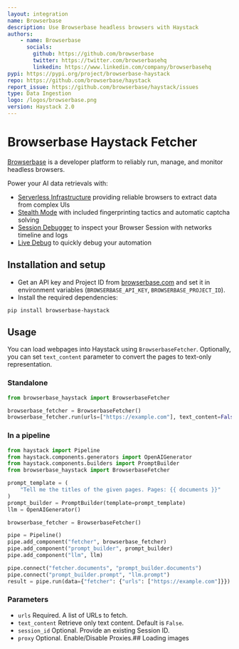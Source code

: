 ```yaml
---
layout: integration
name: Browserbase
description: Use Browserbase headless browsers with Haystack
authors:
    - name: Browserbase
      socials:
        github: https://github.com/browserbase
        twitter: https://twitter.com/browserbasehq
        linkedin: https://www.linkedin.com/company/browserbasehq
pypi: https://pypi.org/project/browserbase-haystack
repo: https://github.com/browserbase/haystack
report_issue: https://github.com/browserbase/haystack/issues
type: Data Ingestion
logo: /logos/browserbase.png
version: Haystack 2.0
---
```


# Browserbase Haystack Fetcher

[Browserbase](https://browserbase.com) is a developer platform to reliably run, manage, and monitor headless browsers.

Power your AI data retrievals with:
- [Serverless Infrastructure](https://docs.browserbase.com/under-the-hood) providing reliable browsers to extract data from complex UIs
- [Stealth Mode](https://docs.browserbase.com/features/stealth-mode) with included fingerprinting tactics and automatic captcha solving
- [Session Debugger](https://docs.browserbase.com/features/sessions) to inspect your Browser Session with networks timeline and logs
- [Live Debug](https://docs.browserbase.com/guides/session-debug-connection/browser-remote-control) to quickly debug your automation

## Installation and setup

- Get an API key and Project ID from [browserbase.com](https://browserbase.com) and set it in environment variables (`BROWSERBASE_API_KEY`, `BROWSERBASE_PROJECT_ID`).
- Install the required dependencies:

```
pip install browserbase-haystack
```

## Usage

You can load webpages into Haystack using `BrowserbaseFetcher`. Optionally, you can set `text_content` parameter to convert the pages to text-only representation.

### Standalone

```py
from browserbase_haystack import BrowserbaseFetcher

browserbase_fetcher = BrowserbaseFetcher()
browserbase_fetcher.run(urls=["https://example.com"], text_content=False)
```

### In a pipeline

```py
from haystack import Pipeline
from haystack.components.generators import OpenAIGenerator
from haystack.components.builders import PromptBuilder
from browserbase_haystack import BrowserbaseFetcher

prompt_template = (
    "Tell me the titles of the given pages. Pages: {{ documents }}"
)
prompt_builder = PromptBuilder(template=prompt_template)
llm = OpenAIGenerator()

browserbase_fetcher = BrowserbaseFetcher()

pipe = Pipeline()
pipe.add_component("fetcher", browserbase_fetcher)
pipe.add_component("prompt_builder", prompt_builder)
pipe.add_component("llm", llm)

pipe.connect("fetcher.documents", "prompt_builder.documents")
pipe.connect("prompt_builder.prompt", "llm.prompt")
result = pipe.run(data={"fetcher": {"urls": ["https://example.com"]}})
```

### Parameters

- `urls` Required. A list of URLs to fetch.
- `text_content` Retrieve only text content. Default is `False`.
- `session_id` Optional. Provide an existing Session ID.
- `proxy` Optional. Enable/Disable Proxies.## Loading images
